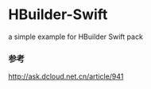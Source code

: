 # HBuilder-Swift
a simple example for HBuilder Swift pack

### 参考
http://ask.dcloud.net.cn/article/941
